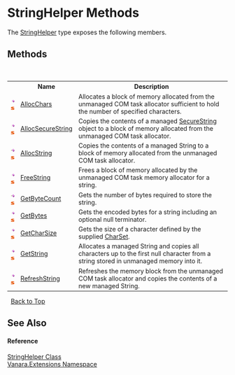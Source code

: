 # StringHelper Methods
 

The <a href="dee9c0a6-9b96-531b-0835-9ab75c41b262">StringHelper</a> type exposes the following members.


## Methods
&nbsp;<table><tr><th></th><th>Name</th><th>Description</th></tr><tr><td>![Public method](media/pubmethod.gif "Public method")![Static member](media/static.gif "Static member")</td><td><a href="dc7dcac9-7c1f-09db-d7a5-368c8a6ae36d">AllocChars</a></td><td>
Allocates a block of memory allocated from the unmanaged COM task allocator sufficient to hold the number of specified characters.</td></tr><tr><td>![Public method](media/pubmethod.gif "Public method")![Static member](media/static.gif "Static member")</td><td><a href="d159190c-2fbf-17ef-7fa5-62829abbb706">AllocSecureString</a></td><td>
Copies the contents of a managed <a href="http://msdn2.microsoft.com/en-us/library/7kt014s1" target="_blank">SecureString</a> object to a block of memory allocated from the unmanaged COM task allocator.</td></tr><tr><td>![Public method](media/pubmethod.gif "Public method")![Static member](media/static.gif "Static member")</td><td><a href="d6188871-052d-2937-6cc2-fb2d7e233bd8">AllocString</a></td><td>
Copies the contents of a managed String to a block of memory allocated from the unmanaged COM task allocator.</td></tr><tr><td>![Public method](media/pubmethod.gif "Public method")![Static member](media/static.gif "Static member")</td><td><a href="406e2547-4967-015f-efdc-89823203f448">FreeString</a></td><td>
Frees a block of memory allocated by the unmanaged COM task memory allocator for a string.</td></tr><tr><td>![Public method](media/pubmethod.gif "Public method")![Static member](media/static.gif "Static member")</td><td><a href="6a8255f8-e9e5-3b37-9208-9531d31eb401">GetByteCount</a></td><td>
Gets the number of bytes required to store the string.</td></tr><tr><td>![Public method](media/pubmethod.gif "Public method")![Static member](media/static.gif "Static member")</td><td><a href="2f94ff18-5cf7-958b-1b59-3cf17f96eda7">GetBytes</a></td><td>
Gets the encoded bytes for a string including an optional null terminator.</td></tr><tr><td>![Public method](media/pubmethod.gif "Public method")![Static member](media/static.gif "Static member")</td><td><a href="3e5c569e-5d75-08ed-72ed-77d5cd6ba25c">GetCharSize</a></td><td>
Gets the size of a character defined by the supplied <a href="http://msdn2.microsoft.com/en-us/library/aw448d0k" target="_blank">CharSet</a>.</td></tr><tr><td>![Public method](media/pubmethod.gif "Public method")![Static member](media/static.gif "Static member")</td><td><a href="e1fcfcf6-0fdd-d081-ad54-d6434617132a">GetString</a></td><td>
Allocates a managed String and copies all characters up to the first null character from a string stored in unmanaged memory into it.</td></tr><tr><td>![Public method](media/pubmethod.gif "Public method")![Static member](media/static.gif "Static member")</td><td><a href="14b6c056-1ee8-5b55-0137-640086cce073">RefreshString</a></td><td>
Refreshes the memory block from the unmanaged COM task allocator and copies the contents of a new managed String.</td></tr></table>&nbsp;
<a href="#stringhelper-methods">Back to Top</a>

## See Also


#### Reference
<a href="dee9c0a6-9b96-531b-0835-9ab75c41b262">StringHelper Class</a><br /><a href="9abe54ff-18ce-e333-beed-30e855655381">Vanara.Extensions Namespace</a><br />